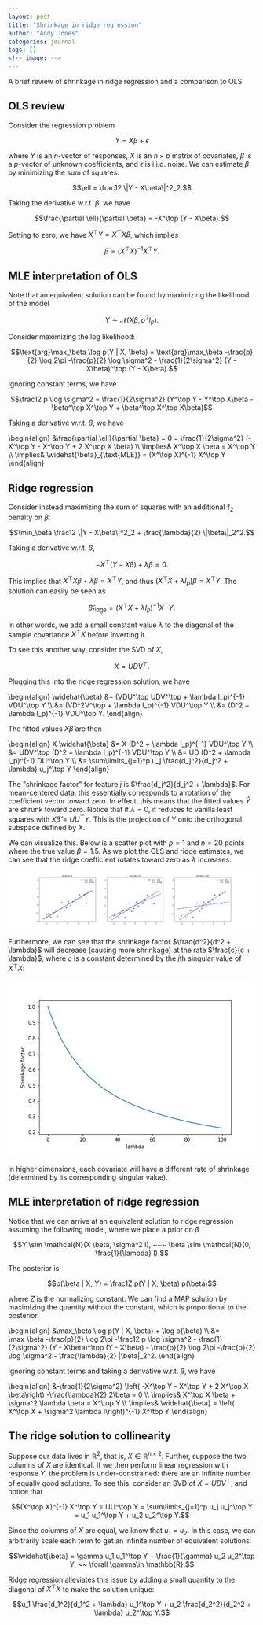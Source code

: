 ```yaml
---
layout: post
title: "Shrinkage in ridge regression"
author: "Andy Jones"
categories: journal
tags: []
<!-- image: -->
---
```


A brief review of shrinkage in ridge regression and a comparison to OLS.

## OLS review
Consider the regression problem

$$Y = X\beta + \epsilon$$

where $Y$ is an $n$-vector of responses, $X$ is an $n \times p$ matrix of covariates, $\beta$ is a $p$-vector of unknown coefficients, and $\epsilon$ is i.i.d. noise. We can estimate $\beta$ by minimizing the sum of squares:

$$\ell = \frac12 \|Y - X\beta\|^2_2.$$

Taking the derivative w.r.t. $\beta$, we have

$$\frac{\partial \ell}{\partial \beta} = -X^\top (Y - X\beta).$$

Setting to zero, we have $X^\top Y = X^\top X\beta$, which implies

$$\widehat{\beta} = (X^\top X)^{-1} X^\top Y.$$

## MLE interpretation of OLS
Note that an equivalent solution can be found by maximizing the likelihood of the model

$$Y \sim \mathcal{N}(X\beta, \sigma^2 I_p).$$

Consider maximizing the log likelihood:

$$\text{arg}\max_\beta \log p(Y | X, \beta) = \text{arg}\max_\beta -\frac{p}{2} \log 2\pi -\frac{p}{2} \log \sigma^2 - \frac{1}{2\sigma^2} (Y - X\beta)^\top (Y - X\beta).$$

Ignoring constant terms, we have

$$\frac12 p \log \sigma^2 = \frac{1}{2\sigma^2} (Y^\top Y - Y^\top X\beta - \beta^\top X^\top Y + \beta^\top X^\top X\beta)$$

Taking a derivative w.r.t. $\beta$, we have

\begin{align} &\frac{\partial \ell}{\partial \beta} = 0 = \frac{1}{2\sigma^2} (- X^\top Y - X^\top Y + 2 X^\top X \beta) \\\ \implies& X^\top X \beta = X^\top Y \\\ \implies& \widehat{\beta}_{\text{MLE}} = (X^\top X)^{-1} X^\top Y \end{align}

## Ridge regression
Consider instead maximizing the sum of squares with an additional $\ell_2$ penalty on $\beta$:

$$\min_\beta \frac12 \|Y - X\beta\|^2_2 + \frac{\lambda}{2} \|\beta\|_2^2.$$

Taking a derivative w.r.t. $\beta$,

$$-X^\top (Y - X\beta) + \lambda \beta = 0.$$

This implies that $X^\top X\beta + \lambda \beta = X^\top Y$, and thus $(X^\top X + \lambda I_p) \beta = X^\top Y$. The solution can easily be seen as 

$$\widehat{\beta}_{\text{ridge}} = (X^\top X + \lambda I_p)^{-1} X^\top Y.$$

In other words, we add a small constant value $\lambda$ to the diagonal of the sample covariance $X^\top X$ before inverting it.

To see this another way, consider the SVD of $X$,

$$X = UDV^\top.$$

Plugging this into the ridge regression solution, we have

\begin{align} \widehat{\beta} &= (VDU^\top UDV^\top + \lambda I_p)^{-1} VDU^\top Y \\\ &= (VD^2V^\top + \lambda I_p)^{-1} VDU^\top Y \\\ &= (D^2 + \lambda I_p)^{-1} VDU^\top Y. \end{align}

The fitted values $X \widehat{\beta}$ are then

\begin{align} X \widehat{\beta} &= X (D^2 + \lambda I_p)^{-1} VDU^\top Y \\\ &= UDV^\top (D^2 + \lambda I_p)^{-1} VDU^\top Y \\\ &= UD (D^2 + \lambda I_p)^{-1} DU^\top Y \\\ &= \sum\limits_{j=1}^p u_j \frac{d_j^2}{d_j^2 + \lambda} u_j^\top Y \end{align}

The "shrinkage factor" for feature $j$ is $\frac{d_j^2}{d_j^2 + \lambda}$. For mean-centered data, this essentially corresponds to a rotation of the coefficient vector toward zero. In effect, this means that the fitted values $\widehat{Y}$ are shrunk toward zero. Notice that if $\lambda=0$, it reduces to vanilla least squares with $X \widehat{\beta} = UU^\top Y$. This is the projection of Y onto the orthogonal subspace defined by $X$.

We can visualize this. Below is a scatter plot with $p=1$ and $n=20$ points where the true value $\beta=1.5$. As we plot the OLS and ridge estimates, we can see that the ridge coefficient rotates toward zero as $\lambda$ increases.

![ols_ridge_lines](/assets/ols_ridge_lines.png)

Furthermore, we can see that the shrinkage factor $\frac{d^2}{d^2 + \lambda}$ will decrease (causing more shrinkage) at the rate $\frac{c}{c + \lambda}$, where $c$ is a constant determined by the $j$th singular value of $X^\top X$:

![shrinkage_factors1](/assets/shrinkage_factors1.png)

In higher dimensions, each covariate will have a different rate of shrinkage (determined by its corresponding singular value).


## MLE interpretation of ridge regression
Notice that we can arrive at an equivalent solution to ridge regression assuming the following model, where we place a prior on $\beta$

$$Y \sim \mathcal{N}(X \beta, \sigma^2 I), ~~~ \beta \sim \mathcal{N}(0, \frac{1}{\lambda} I).$$

The posterior is

$$p(\beta | X, Y) = \frac1Z p(Y | X, \beta) p(\beta)$$

where $Z$ is the normalizing constant. We can find a MAP solution by maximizing the quantity without the constant, which is proportional to the posterior.

\begin{align} &\max_\beta \log p(Y \| X, \beta) + \log p(\beta) \\\ &= \max_\beta -\frac{p}{2} \log 2\pi -\frac12 p \log \sigma^2 - \frac{1}{2\sigma^2} (Y - X\beta)^\top (Y - X\beta) - \frac{p}{2} \log 2\pi -\frac{p}{2} \log \sigma^2 - \frac{\lambda}{2} \|\beta\|_2^2. \end{align}

Ignoring constant terms and taking a derivative w.r.t. $\beta$, we have

\begin{align} &-\frac{1}{2\sigma^2} \left( -X^\top Y - X^\top Y + 2 X^\top X \beta\right) -\frac{\lambda}{2} 2\beta = 0 \\\ \implies&  X^\top X \beta +  \sigma^2 \lambda \beta = X^\top Y \\\ \implies& \widehat{\beta} = \left( X^\top X  +  \sigma^2 \lambda I\right)^{-1} X^\top Y \end{align}

## The ridge solution to collinearity

Suppose our data lives in $\mathbb{R}^2$, that is, $X \in \mathbb{R}^{n \times 2}$. Further, suppose the two columns of $X$ are identical. If we then perform linear regression with response $Y$, the problem is under-constrained: there are an infinite number of equally good solutions. To see this, consider an SVD of $X = UDV^\top$, and notice that

$$(X^\top X)^{-1} X^\top Y = UU^\top Y = \sum\limits_{j=1}^p u_j u_j^\top Y = u_1 u_1^\top Y + u_2 u_2^\top Y.$$

Since the columns of $X$ are equal, we know that $u_1 = u_2$. In this case, we can arbitrarily scale each term to get an infinite number of equivalent solutions:

$$\widehat{\beta} = \gamma u_1 u_1^\top Y + \frac{1}{\gamma} u_2 u_2^\top Y, ~~ \forall \gamma\in \mathbb{R}.$$

Ridge regression alleviates this issue by adding a small quantity to the diagonal of $X^\top X$ to make the solution unique:

$$u_1 \frac{d_1^2}{d_1^2 + \lambda} u_1^\top Y + u_2 \frac{d_2^2}{d_2^2 + \lambda} u_2^\top Y.$$
